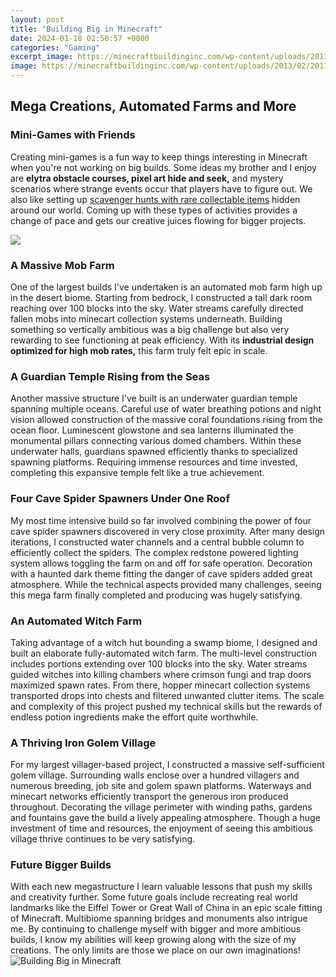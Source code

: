 ```yaml
---
layout: post
title: "Building Big in Minecraft"
date: 2024-01-18 02:50:57 +0000
categories: "Gaming"
excerpt_image: https://minecraftbuildinginc.com/wp-content/uploads/2013/02/20110122185855.jpg
image: https://minecraftbuildinginc.com/wp-content/uploads/2013/02/20110122185855.jpg
---
```


## Mega Creations, Automated Farms and More
### Mini-Games with Friends
Creating mini-games is a fun way to keep things interesting in Minecraft when you're not working on big builds. Some ideas my brother and I enjoy are **elytra obstacle courses, pixel art hide and seek,** and mystery scenarios where strange events occur that players have to figure out. We also like setting up [scavenger hunts with rare collectable items](https://store.fi.io.vn/xmas-matching-funny-santa-riding-shetland-sheepdog-christmas-3-2) hidden around our world. Coming up with these types of activities provides a change of pace and gets our creative juices flowing for bigger projects.

![](http://bc-gb.com/wp-content/uploads/2013/07/2minecraft-biggest-build.jpg)
### A Massive Mob Farm
One of the largest builds I've undertaken is an automated mob farm high up in the desert biome. Starting from bedrock, I constructed a tall dark room reaching over 100 blocks into the sky. Water streams carefully directed fallen mobs into minecart collection systems underneath. Building something so vertically ambitious was a big challenge but also very rewarding to see functioning at peak efficiency. With its **industrial design optimized for high mob rates,** this farm truly felt epic in scale.
### A Guardian Temple Rising from the Seas
Another massive structure I've built is an underwater guardian temple spanning multiple oceans. Careful use of water breathing potions and night vision allowed construction of the massive coral foundations rising from the ocean floor. Luminescent glowstone and sea lanterns illuminated the monumental pillars connecting various domed chambers. Within these underwater halls, guardians spawned efficiently thanks to specialized spawning platforms. Requiring immense resources and time invested, completing this expansive temple felt like a true achievement.
### Four Cave Spider Spawners Under One Roof
My most time intensive build so far involved combining the power of four cave spider spawners discovered in very close proximity. After many design iterations, I constructed water channels and a central bubble column to efficiently collect the spiders. The complex redstone powered lighting system allows toggling the farm on and off for safe operation. Decoration with a haunted dark theme fitting the danger of cave spiders added great atmosphere. While the technical aspects provided many challenges, seeing this mega farm finally completed and producing was hugely satisfying. 
### An Automated Witch Farm
Taking advantage of a witch hut bounding a swamp biome, I designed and built an elaborate fully-automated witch farm. The multi-level construction includes portions extending over 100 blocks into the sky. Water streams guided witches into killing chambers where crimson fungi and trap doors maximized spawn rates. From there, hopper minecart collection systems transported drops into chests and filtered unwanted clutter items. The scale and complexity of this project pushed my technical skills but the rewards of endless potion ingredients make the effort quite worthwhile.
### A Thriving Iron Golem Village
For my largest villager-based project, I constructed a massive self-sufficient golem village. Surrounding walls enclose over a hundred villagers and numerous breeding, job site and golem spawn platforms. Waterways and minecart networks efficiently transport the generous iron produced throughout. Decorating the village perimeter with winding paths, gardens and fountains gave the build a lively appealing atmosphere. Though a huge investment of time and resources, the enjoyment of seeing this ambitious village thrive continues to be very satisfying.
### Future Bigger Builds
With each new megastructure I learn valuable lessons that push my skills and creativity further. Some future goals include recreating real world landmarks like the Eiffel Tower or Great Wall of China in an epic scale fitting of Minecraft. Multibiome spanning bridges and monuments also intrigue me. By continuing to challenge myself with bigger and more ambitious builds, I know my abilities will keep growing along with the size of my creations. The only limits are those we place on our own imaginations!
![Building Big in Minecraft](https://minecraftbuildinginc.com/wp-content/uploads/2013/02/20110122185855.jpg)